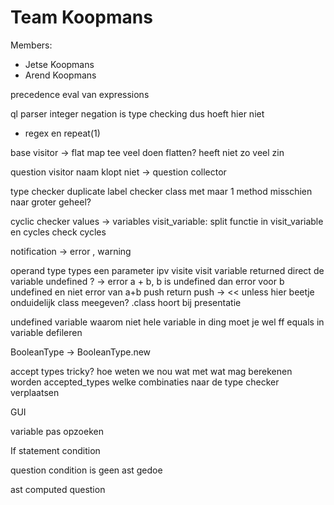 # Team Koopmans
Members:
* Jetse Koopmans
* Arend Koopmans

precedence eval van expressions

ql parser
integer negation  is type checking dus hoeft hier niet
+ regex en repeat(1)

base visitor -> flat map 
tee veel doen
flatten?
heeft niet zo veel zin

question visitor naam klopt niet -> question collector


type checker
duplicate label checker
class met maar 1 method misschien naar groter geheel?

cyclic checker
values -> variables
visit_variable: split functie in visit_variable en cycles
check cycles

notification -> error , warning

operand type
types een parameter ipv visite
visit variable returned direct de variable
undefined ? -> error
a + b, b is undefined dan error voor b undefined en niet error van a+b
push return
push -> <<
unless hier beetje onduidelijk
class meegeven?
.class hoort bij presentatie

undefined variable
waarom niet hele variable in ding
moet je wel ff equals in variable defileren


BooleanType -> BooleanType.new


accept types tricky? hoe weten we nou wat met wat mag berekenen worden
accepted_types
welke combinaties
naar de type checker verplaatsen


GUI

variable pas opzoeken 

If statement
condition

question condition
is geen ast gedoe


ast
computed question


